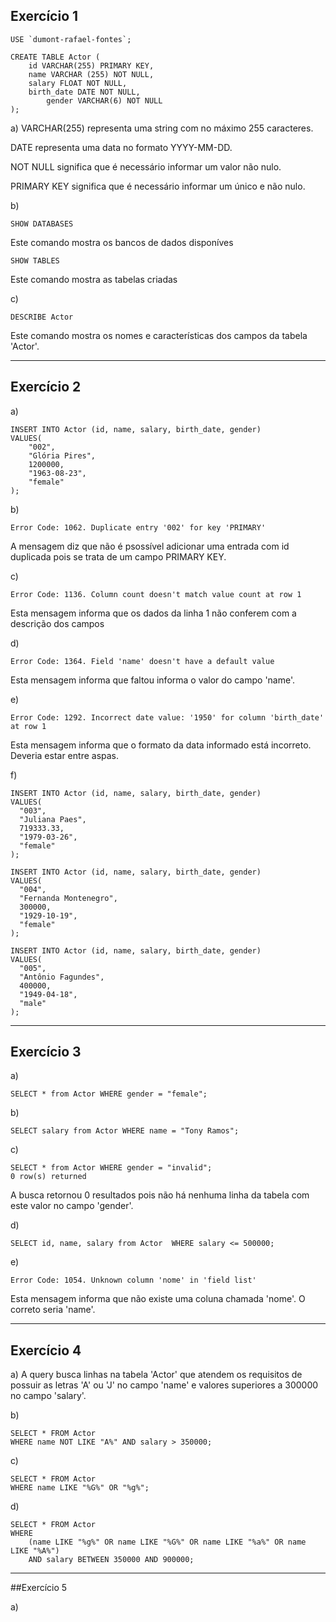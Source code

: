 ## Exercício 1
```
USE `dumont-rafael-fontes`;

CREATE TABLE Actor (
    id VARCHAR(255) PRIMARY KEY,
    name VARCHAR (255) NOT NULL,
    salary FLOAT NOT NULL,
    birth_date DATE NOT NULL,
		gender VARCHAR(6) NOT NULL
);
```

a) VARCHAR(255) representa uma string com no máximo 255 caracteres.

DATE representa uma data no formato YYYY-MM-DD.

NOT NULL significa que é necessário informar um valor não nulo.

PRIMARY KEY significa que é necessário informar um único e não nulo.

b)

    SHOW DATABASES
Este comando mostra os bancos de dados disponíves

    SHOW TABLES
Este comando mostra as tabelas criadas

c) 
    
    DESCRIBE Actor
Este comando mostra os nomes e características dos campos da tabela 'Actor'.

---
## Exercício 2
a)
```
INSERT INTO Actor (id, name, salary, birth_date, gender)
VALUES(
    "002", 
    "Glória Pires",
    1200000,
    "1963-08-23", 
    "female"
);
```
b)
    
    Error Code: 1062. Duplicate entry '002' for key 'PRIMARY'
A mensagem diz que não é psossível adicionar uma entrada com id duplicada pois se trata de um campo PRIMARY KEY.

c)

    Error Code: 1136. Column count doesn't match value count at row 1
Esta mensagem informa que os dados da linha 1 não conferem com a descrição dos campos

d) 

    Error Code: 1364. Field 'name' doesn't have a default value
Esta mensagem informa que faltou informa o valor do campo 'name'.

e)
    
    Error Code: 1292. Incorrect date value: '1950' for column 'birth_date' at row 1
Esta mensagem informa que o formato da data informado está incorreto. Deveria estar entre aspas.

f)
```
INSERT INTO Actor (id, name, salary, birth_date, gender)
VALUES(
  "003", 
  "Juliana Paes",
  719333.33,
  "1979-03-26", 
  "female"
);

INSERT INTO Actor (id, name, salary, birth_date, gender)
VALUES(
  "004", 
  "Fernanda Montenegro",
  300000,
  "1929-10-19", 
  "female"
);

INSERT INTO Actor (id, name, salary, birth_date, gender)
VALUES(
  "005", 
  "Antônio Fagundes",
  400000,
  "1949-04-18", 
  "male"
);
```
---
## Exercício 3
a)

    SELECT * from Actor WHERE gender = "female";

b)

    SELECT salary from Actor WHERE name = "Tony Ramos";

c)

    SELECT * from Actor WHERE gender = "invalid";
    0 row(s) returned
A busca retornou 0 resultados pois não há nenhuma linha da tabela com este valor no campo 'gender'.

d)

    SELECT id, name, salary from Actor  WHERE salary <= 500000;

e)

    Error Code: 1054. Unknown column 'nome' in 'field list'
Esta mensagem informa que não existe uma coluna chamada 'nome'. O correto seria 'name'.

---
## Exercício 4
a) A query busca linhas na tabela 'Actor' que atendem os requisitos de possuir as letras 'A' ou 'J' no campo 'name' e valores superiores a 300000 no campo 'salary'.

b)

    SELECT * FROM Actor
    WHERE name NOT LIKE "A%" AND salary > 350000;

c)

    SELECT * FROM Actor
    WHERE name LIKE "%G%" OR "%g%";

d)
```
SELECT * FROM Actor
WHERE 
	(name LIKE "%g%" OR name LIKE "%G%" OR name LIKE "%a%" OR name LIKE "%A%")
	AND salary BETWEEN 350000 AND 900000;
```

---
##Exercício 5

a)



